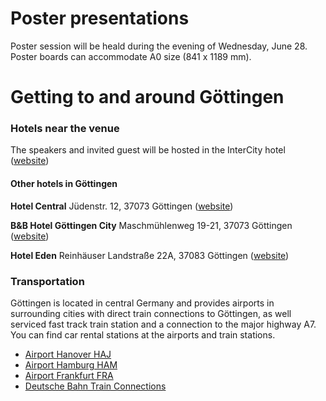 # Poster presentations
Poster session will be heald during the evening of Wednesday, June 28. Poster boards  can accommodate A0 size (841 x 1189 mm).


# Getting to and around Göttingen

### Hotels near the venue

The speakers and invited guest will be hosted in the InterCity hotel ([website](www.intercityhotel.com))

#### Other hotels in Göttingen
**Hotel Central**
Jüdenstr. 12, 37073 Göttingen ([website](www.hotel-central.com))

**B&B Hotel Göttingen City**
Maschmühlenweg 19-21, 37073 Göttingen ([website](www.hotelbb.de/de/goettingen-city))
 
**Hotel Eden**
Reinhäuser Landstraße 22A, 37083 Göttingen ([website](www.eden-hotel.de))

### Transportation
Göttingen is located in central Germany and provides airports in surrounding cities with direct train connections to Göttingen, as well serviced fast track train station and a connection to the major highway A7. You can find car rental stations at the airports and train stations.

- [Airport Hanover HAJ](http://www.hannover-airport.de/fluggaeste-besucher)
- [Airport Hamburg HAM](http://www.hamburg-airport.de/en/index.php)
- [Airport Frankfurt FRA](http://www.frankfurt-airport.com/en/flights---more/flights.html)
- [Deutsche Bahn Train Connections](https://www.bahn.com/en/view/index.shtml)
